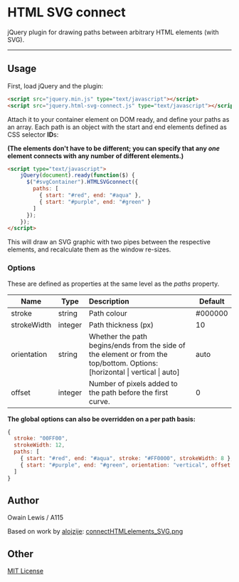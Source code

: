 # HTML SVG connect

jQuery plugin for drawing paths between arbitrary HTML elements (with SVG).

---

## Usage

First, load jQuery and the plugin:

```html
<script src="jquery.min.js" type="text/javascript"></script>
<script src="jquery.html-svg-connect.js" type="text/javascript"></script>
```

Attach it to your container element on DOM ready, and define your paths as an array. Each path is an object with the start and end elements defined as CSS selector **ID**s:

**(The elements don't have to be different; you can specify that any *one* element connects with any number of different elements.)**
```html
<script type="text/javascript">
    jQuery(document).ready(function($) {
      $("#svgContainer").HTMLSVGconnect({
        paths: [
          { start: "#red", end: "#aqua" },
          { start: "#purple", end: "#green" }
        ]
      });
    });
</script>
```

This will draw an SVG graphic with two pipes between the respective elements, and recalculate them as the window re-sizes.

### Options

These are defined as properties at the same level as the *paths* property.

| Name          | Type  | Description  | Default |
| ------------- | ----- | :------------ | ------- |
| stroke | string | Path colour | #000000 |
| strokeWidth | integer | Path thickness (px) | 10 |
| orientation | string | Whether the path begins/ends from the side of the element or from the top/bottom. Options: [horizontal &#124; vertical &#124; auto] | auto |
| offset | integer | Number of pixels added to the path before the first curve. | 0 |

**The global options can also be overridden on a per path basis:**

```js
{
  stroke: "00FF00",
  strokeWidth: 12,
  paths: [
    { start: "#red", end: "#aqua", stroke: "#FF0000", strokeWidth: 8 },
    { start: "#purple", end: "#green", orientation: "vertical", offset: 20 }
  ]
}
``` 

## Author

Owain Lewis / A115

Based on work by [alojzije](https://github.com/alojzije): [connectHTMLelements_SVG.png](https://gist.github.com/alojzije/11127839)

## Other

[MIT License](http://www.opensource.org/licenses/mit-license.php)

